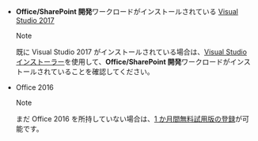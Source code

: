 - **Office/SharePoint 開発**ワークロードがインストールされている [Visual Studio 2017](https://www.visualstudio.com/vs/)

    > [!NOTE]
    > 既に Visual Studio 2017 がインストールされている場合は、[Visual Studio インストーラー](https://docs.microsoft.com/en-us/visualstudio/install/modify-visual-studio)を使用して、**Office/SharePoint 開発**ワークロードがインストールされていることを確認してください。 

- Office 2016 
    
    > [!NOTE]
    > まだ Office 2016 を所持していない場合は、[1 か月間無料試用版の登録](http://office.microsoft.com/en-us/try/?WT%2Eintid1=ODC%5FENUS%5FFX101785584%5FXT104056786)が可能です。